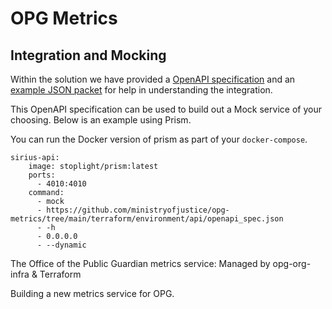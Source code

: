 # OPG Metrics

## Integration and Mocking

Within the solution we have provided a [OpenAPI specification](/terraform/environment/api/openapi_spec.json) and an [example JSON packet](/terraform/environment/api/examples/put_metrics.json) for help in understanding the integration.

This OpenAPI specification can be used to build out a Mock service of your choosing. Below is an example using Prism.

You can run the Docker version of prism as part of your `docker-compose`.

```
sirius-api:
    image: stoplight/prism:latest
    ports:
      - 4010:4010
    command:
      - mock
      - https://github.com/ministryofjustice/opg-metrics/tree/main/terraform/environment/api/openapi_spec.json
      - -h
      - 0.0.0.0
      - --dynamic
```


The Office of the Public Guardian metrics service: Managed by opg-org-infra &amp; Terraform

Building a new metrics service for OPG.
